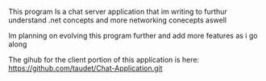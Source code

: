 This program Is a chat server application that im writing to furthur understand .net concepts and more networking conecepts aswell

Im planning on evolving this program further and add more features as i go along

The gihub for the client portion of this application is here: https://github.com/taudet/Chat-Application.git
